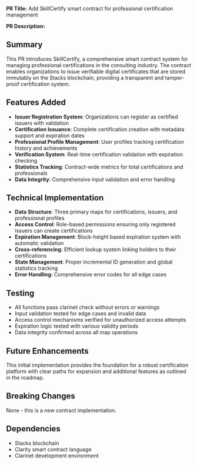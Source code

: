 **PR Title:** Add SkillCertify smart contract for professional certification management

**PR Description:**

## Summary
This PR introduces SkillCertify, a comprehensive smart contract system for managing professional certifications in the consulting industry. The contract enables organizations to issue verifiable digital certificates that are stored immutably on the Stacks blockchain, providing a transparent and tamper-proof certification system.

## Features Added
- **Issuer Registration System**: Organizations can register as certified issuers with validation
- **Certification Issuance**: Complete certification creation with metadata support and expiration dates
- **Professional Profile Management**: User profiles tracking certification history and achievements
- **Verification System**: Real-time certification validation with expiration checking
- **Statistics Tracking**: Contract-wide metrics for total certifications and professionals
- **Data Integrity**: Comprehensive input validation and error handling

## Technical Implementation
- **Data Structure**: Three primary maps for certifications, issuers, and professional profiles
- **Access Control**: Role-based permissions ensuring only registered issuers can create certifications
- **Expiration Management**: Block-height based expiration system with automatic validation
- **Cross-referencing**: Efficient lookup system linking holders to their certifications
- **State Management**: Proper incremental ID generation and global statistics tracking
- **Error Handling**: Comprehensive error codes for all edge cases

## Testing
- All functions pass clarinet check without errors or warnings
- Input validation tested for edge cases and invalid data
- Access control mechanisms verified for unauthorized access attempts
- Expiration logic tested with various validity periods
- Data integrity confirmed across all map operations

## Future Enhancements
This initial implementation provides the foundation for a robust certification platform with clear paths for expansion and additional features as outlined in the roadmap.

## Breaking Changes
None - this is a new contract implementation.

## Dependencies
- Stacks blockchain
- Clarity smart contract language
- Clarinet development environment